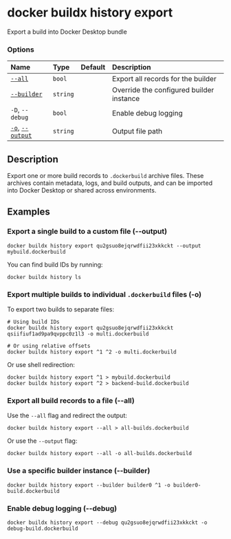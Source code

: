 # docker buildx history export

<!---MARKER_GEN_START-->
Export a build into Docker Desktop bundle

### Options

| Name             | Type     | Default | Description                              |
|:-----------------|:---------|:--------|:-----------------------------------------|
| [`--all`](#all)          | `bool`   |         | Export all records for the builder       |
| [`--builder`](#builder)      | `string` |         | Override the configured builder instance |
| `-D`, `--debug`  | `bool`   |         | Enable debug logging                     |
| [`-o`](#o), [`--output`](#output) | `string` |         | Output file path                         |


<!---MARKER_GEN_END-->

## Description

Export one or more build records to `.dockerbuild` archive files. These archives
contain metadata, logs, and build outputs, and can be imported into Docker
Desktop or shared across environments.

## Examples

### <a name="output"></a> Export a single build to a custom file (--output)

```console
docker buildx history export qu2gsuo8ejqrwdfii23xkkckt --output mybuild.dockerbuild
```

You can find build IDs by running:

```console
docker buildx history ls
```

### <a name="o"></a> Export multiple builds to individual `.dockerbuild` files (-o)

To export two builds to separate files:

```console
# Using build IDs
docker buildx history export qu2gsuo8ejqrwdfii23xkkckt qsiifiuf1ad9pa9qvppc0z1l3 -o multi.dockerbuild

# Or using relative offsets
docker buildx history export ^1 ^2 -o multi.dockerbuild
```

Or use shell redirection:

```console
docker buildx history export ^1 > mybuild.dockerbuild
docker buildx history export ^2 > backend-build.dockerbuild
```

### <a name="all"></a> Export all build records to a file (--all)

Use the `--all` flag and redirect the output:

```console
docker buildx history export --all > all-builds.dockerbuild
```

Or use the `--output` flag:

```console
docker buildx history export --all -o all-builds.dockerbuild
```

### <a name="builder"></a> Use a specific builder instance (--builder)

```console
docker buildx history export --builder builder0 ^1 -o builder0-build.dockerbuild
```

### <a name="debug"></a> Enable debug logging (--debug)

```console
docker buildx history export --debug qu2gsuo8ejqrwdfii23xkkckt -o debug-build.dockerbuild
```